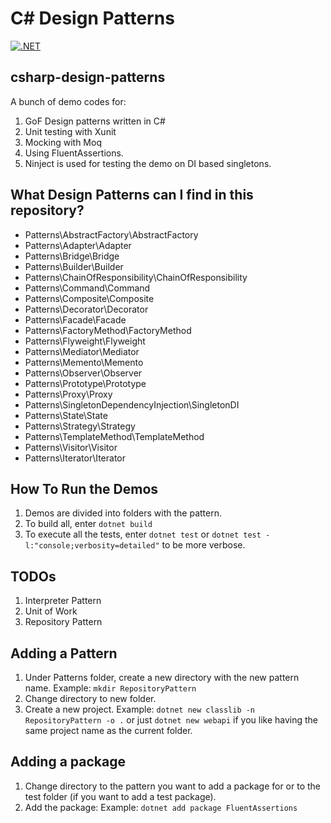 # C# Design Patterns

[![.NET](https://github.com/deanagan/csharp-design-patterns/actions/workflows/dotnet.yml/badge.svg)](https://github.com/deanagan/csharp-design-patterns/actions/workflows/dotnet.yml)

## csharp-design-patterns

A bunch of demo codes for:

1. GoF Design patterns written in C#
2. Unit testing with Xunit
3. Mocking with Moq
4. Using FluentAssertions.
5. Ninject is used for testing the demo on DI based singletons.

## What Design Patterns can I find in this repository?

- Patterns\AbstractFactory\AbstractFactory
- Patterns\Adapter\Adapter
- Patterns\Bridge\Bridge
- Patterns\Builder\Builder
- Patterns\ChainOfResponsibility\ChainOfResponsibility
- Patterns\Command\Command
- Patterns\Composite\Composite
- Patterns\Decorator\Decorator
- Patterns\Facade\Facade
- Patterns\FactoryMethod\FactoryMethod
- Patterns\Flyweight\Flyweight
- Patterns\Mediator\Mediator
- Patterns\Memento\Memento
- Patterns\Observer\Observer
- Patterns\Prototype\Prototype
- Patterns\Proxy\Proxy
- Patterns\SingletonDependencyInjection\SingletonDI
- Patterns\State\State
- Patterns\Strategy\Strategy
- Patterns\TemplateMethod\TemplateMethod
- Patterns\Visitor\Visitor
- Patterns\Iterator\Iterator

## How To Run the Demos

1. Demos are divided into folders with the pattern.
2. To build all, enter `dotnet build`
3. To execute all the tests, enter `dotnet test` or `dotnet test -l:"console;verbosity=detailed"` to be more verbose.

## TODOs

1. Interpreter Pattern
2. Unit of Work
3. Repository Pattern

## Adding a Pattern

1. Under Patterns folder, create a new directory with the new pattern name. Example: `mkdir RepositoryPattern`
2. Change directory to new folder.
3. Create a new project. Example: `dotnet new classlib -n RepositoryPattern -o .` or just `dotnet new webapi` if you like having the same project name as the current folder.

## Adding a package

1. Change directory to the pattern you want to add a package for or to the test folder (if you want to add a test package).
2. Add the package: Example: `dotnet add package FluentAssertions`
